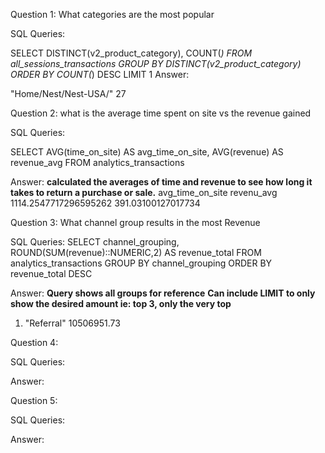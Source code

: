 Question 1: What categories are the most popular


SQL Queries:

SELECT 
	DISTINCT(v2_product_category),
	COUNT(*)
FROM
	all_sessions_transactions
GROUP BY
	DISTINCT(v2_product_category)
ORDER BY
	COUNT(*) DESC
LIMIT 1
Answer: 

"Home/Nest/Nest-USA/"	27


Question 2: what is the average time spent on site vs the revenue gained

SQL Queries:

SELECT 
	AVG(time_on_site) AS avg_time_on_site, 
	AVG(revenue) AS revenue_avg
FROM
	analytics_transactions

Answer:
**calculated the averages of time and revenue to see how long it takes to return a purchase or sale.**
avg_time_on_site          revenu_avg
1114.2547717296595262	391.03100127017734



Question 3:  What channel group results in the most Revenue

SQL Queries:
SELECT 
	channel_grouping, 
	ROUND(SUM(revenue)::NUMERIC,2) AS revenue_total
FROM 
	analytics_transactions
GROUP BY 
	channel_grouping
ORDER BY 
revenue_total DESC

Answer:
**Query shows all groups for reference**
**Can include LIMIT to only show the desired amount ie: top 3, only the very top**
1. "Referral"	10506951.73


Question 4: 

SQL Queries:

Answer:



Question 5: 

SQL Queries:

Answer:
